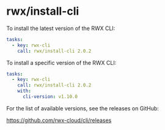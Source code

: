 # rwx/install-cli

To install the latest version of the RWX CLI:

```yaml
tasks:
  - key: rwx-cli
    call: rwx/install-cli 2.0.2
```

To install a specific version of the RWX CLI:

```yaml
tasks:
  - key: rwx-cli
    call: rwx/install-cli 2.0.2
    with:
      cli-version: v1.10.0
```

For the list of available versions, see the releases on GitHub:

https://github.com/rwx-cloud/cli/releases
